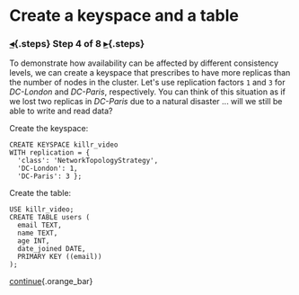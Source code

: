 <div class="top">

# Create a keyspace and a table
### [◂](command:katapod.loadPage?step3){.steps} Step 4 of 8 [▸](command:katapod.loadPage?step5){.steps}
</div>

To demonstrate how availability can be affected by different consistency levels, we can create 
a keyspace that prescribes to have more replicas than the number of nodes in the cluster. Let's 
use replication factors `1` and `3` for *DC-London* and *DC-Paris*, respectively. You can think of this 
situation as if we lost two replicas in *DC-Paris* due to a natural disaster ... will we still be able to write and read data?

Create the keyspace:
```
CREATE KEYSPACE killr_video
WITH replication = {
  'class': 'NetworkTopologyStrategy', 
  'DC-London': 1,
  'DC-Paris': 3 };
```

Create the table:
```
USE killr_video;
CREATE TABLE users (
  email TEXT,
  name TEXT,
  age INT,
  date_joined DATE,
  PRIMARY KEY ((email))
);
```

[continue](command:katapod.loadPage?step5){.orange_bar}